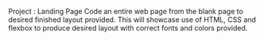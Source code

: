 Project : Landing Page
Code an entire web page from the blank page to desired finished layout provided. This will showcase use of HTML, CSS and flexbox to produce desired layout with correct fonts and colors provided. 